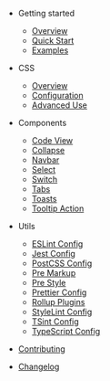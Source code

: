 <!-- markdownlint-disable first-line-h1 -->

- Getting started

  - [Overview](README.md)
  - [Quick Start](quick-start.md)
  - [Examples](examples.md)

- CSS

  - [Overview](css/overview.md)
  - [Configuration](css/configuration.md)
  - [Advanced Use](css/advanced-use.md)

- Components

  - [Code View](components/code-view.md)
  - [Collapse](components/collapse.md)
  - [Navbar](components/navbar.md)
  - [Select](components/select.md)
  - [Switch](components/switch.md)
  - [Tabs](components/tabs.md)
  - [Toasts](components/toasts.md)
  - [Tooltip Action](components/tooltip-action.md)

- Utils

  - [ESLint Config](utils/eslint-config.md)
  - [Jest Config](utils/jest-config.md)
  - [PostCSS Config](utils/postcss-config.md)
  - [Pre Markup](utils/pre-markup.md)
  - [Pre Style](utils/pre-style.md)
  - [Prettier Config](utils/prettier-config.md)
  - [Rollup Plugins](utils/rollup-plugins.md)
  - [StyleLint Config](utils/stylelint-config.md)
  - [TSint Config](utils/tslint-config.md)
  - [TypeScript Config](utils/ts-config.md)

- [Contributing](CONTRIBUTING.md)
- [Changelog](CHANGELOG.md)
